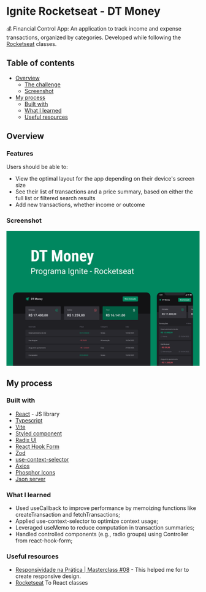 # Ignite Rocketseat - DT Money

💰 Financial Control App: An application to track income and expense transactions, organized by categories.
Developed while following the [Rocketseat](https://www.rocketseat.com.br/) classes.

## Table of contents

- [Overview](#overview)
  - [The challenge](#the-challenge)
  - [Screenshot](#screenshot)
- [My process](#my-process)
  - [Built with](#built-with)
  - [What I learned](#what-i-learned)
  - [Useful resources](#useful-resources)


## Overview

### Features
Users should be able to:

- View the optimal layout for the app depending on their device's screen size
- See their list of transactions and a price summary, based on either the full list or filtered search results
- Add new transactions, whether income or outcome

### Screenshot
![](./src/assets/Capa.png)

## My process

### Built with

- [React](https://reactjs.org/) - JS library
- [Typescript](https://www.typescriptlang.org/)
- [Vite](https://vitejs.dev/)
- [Styled component](https://styled-components.com/)
- [Radix UI](https://www.radix-ui.com/)
- [React Hook Form](https://react-hook-form.com/)
- [Zod](https://zod.dev/)
- [use-context-selector](https://www.npmjs.com/package/use-context-selector)
- [Axios](https://axios-http.com/ptbr/docs/intro)
- [Phosphor Icons](https://phosphoricons.com/)
- [Json server](https://github.com/typicode/json-server/tree/v0)

### What I learned

- Used useCallback to improve performance by memoizing functions like createTransaction and fetchTransactions;
- Applied use-context-selector to optimize context usage;
- Leveraged useMemo to reduce computation in transaction summaries;
- Handled controlled components (e.g., radio groups) using Controller from react-hook-form;
  
### Useful resources

- [Responsividade na Prática | Masterclass #08](https://www.youtube.com/watch?v=H91DhKPjhPk) - This helped me for to create responsive design.
- [Rocketseat](https://www.rocketseat.com.br/) To React classes

